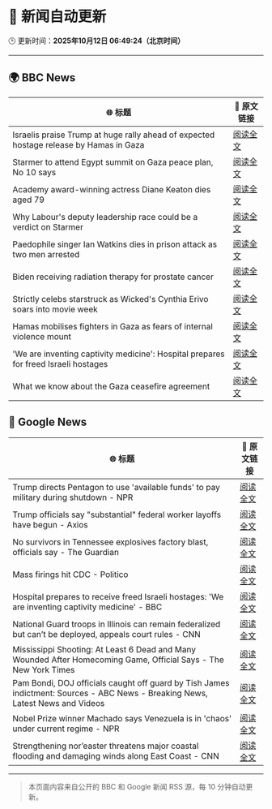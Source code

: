# 🧠 新闻自动更新

🕒 更新时间：**2025年10月12日 06:49:24（北京时间）**

---

## 🌍 BBC News

| 🌐 标题 | 🔗 原文链接 |
|--------|-------------|
| Israelis praise Trump at huge rally ahead of expected hostage release by Hamas in Gaza | [阅读全文](https://www.bbc.com/news/articles/c75q5qng0rgo?at_medium=RSS&at_campaign=rss) |
| Starmer to attend Egypt summit on Gaza peace plan, No 10 says | [阅读全文](https://www.bbc.com/news/articles/c9qnqx7znqno?at_medium=RSS&at_campaign=rss) |
| Academy award-winning actress Diane Keaton dies aged 79 | [阅读全文](https://www.bbc.com/news/articles/cr5q5rp4r64o?at_medium=RSS&at_campaign=rss) |
| Why Labour's deputy leadership race could be a verdict on Starmer | [阅读全文](https://www.bbc.com/news/articles/c4g5nxzzky2o?at_medium=RSS&at_campaign=rss) |
| Paedophile singer Ian Watkins dies in prison attack as two men arrested | [阅读全文](https://www.bbc.com/news/articles/cm2d2me0eljo?at_medium=RSS&at_campaign=rss) |
| Biden receiving radiation therapy for prostate cancer | [阅读全文](https://www.bbc.com/news/articles/c1ede670jnyo?at_medium=RSS&at_campaign=rss) |
| Strictly celebs starstruck as Wicked's Cynthia Erivo soars into movie week | [阅读全文](https://www.bbc.com/news/articles/ce8681j3n07o?at_medium=RSS&at_campaign=rss) |
| Hamas mobilises fighters in Gaza as fears of internal violence mount | [阅读全文](https://www.bbc.com/news/articles/ce8482418plo?at_medium=RSS&at_campaign=rss) |
| 'We are inventing captivity medicine': Hospital prepares for freed Israeli hostages | [阅读全文](https://www.bbc.com/news/articles/c4gvg8jx7gmo?at_medium=RSS&at_campaign=rss) |
| What we know about the Gaza ceasefire agreement | [阅读全文](https://www.bbc.com/news/articles/cvgqx7ygq41o?at_medium=RSS&at_campaign=rss) |

## 📰 Google News

| 🌐 标题 | 🔗 原文链接 |
|--------|-------------|
| Trump directs Pentagon to use 'available funds' to pay military during shutdown - NPR | [阅读全文](https://news.google.com/rss/articles/CBMinAFBVV95cUxPS1ZidjEtb0RWeVVSUlNoQTdUaEZMc29lS19wRXYyeEJqZWU4X2JZeFdoTUlJZE13VHJZQnI2YUREOVVDaF9tTnk0Q08zUU0wZkpiQUlxbmNGTF9pVUpYd1hONUNPRFVBYW9sbXMtaERUcFdaaUVPd0pkcDZBSjV3dFEtUWFlWlY2V0JlWlZfYXQyQlJWRnNVQmFnWkg?oc=5) |
| Trump officials say "substantial" federal worker layoffs have begun - Axios | [阅读全文](https://news.google.com/rss/articles/CBMickFVX3lxTFBrQ2JaWW5VWl84cE9Md0x0dnRYdVVTMXFNWDFfdjh0NW9LSlNxZ0FwOVJQMWxqaEIyN0F4OWJoMHFxWUxXa25HX0hVLUdHZHdiV2hhcngybGhJd2lud1BHX3hhdTExcDhJMHk5emFveGVsZw?oc=5) |
| No survivors in Tennessee explosives factory blast, officials say - The Guardian | [阅读全文](https://news.google.com/rss/articles/CBMikwFBVV95cUxOMmRlb3ExdG5sQmFlaGxPMVY5ZFNYUFF1b0M4RjFwSU9zYnk4d2JoY0JmSjg3UlNacFhfSmRDS3JSOEJ6NFhha1pGT2FHZFFaT2J5TnFNelJNdm41RFU1QjgxaDJDeDg5TllOSlJaaUcweVZKSDh5TDg3UGxlMXVZMDdkYThpbGdKdjFaNzViTnl6X0U?oc=5) |
| Mass firings hit CDC - Politico | [阅读全文](https://news.google.com/rss/articles/CBMieEFVX3lxTE16LW5fM0ZoRnBfeWRvcGRXTnpNTzJ2bjR0WjB5a2dLSTRVTy1rQWJReVFzcW9VYVNtVjZiaU1wblpuQWx2UWJHZnBZVV9FMmtGN0xuQUotZmtycnU2YVVMdjFfclpPRHBZbXowZ3o2S2NVeDlJeTcybQ?oc=5) |
| Hospital prepares to receive freed Israeli hostages: 'We are inventing captivity medicine' - BBC | [阅读全文](https://news.google.com/rss/articles/CBMiWkFVX3lxTE5ocGtTaFRkWVdFRGQ4Rmd3T0pWQ3VlMG1VZW16M1pXTkRkbTRkcm9hX1RVdUhVRUl3d0dTdDFFd3o2MDVpYmNZeDdPYjJ3bDNyRWhDeTlLMVZIUdIBX0FVX3lxTE10RG5fa1VIMUVKR3BJTW9jSk03NXpDVEpsTUlQbkRzZ2wzWngybTE4TlJhUXZOUk9qUGNMU3VUU2d6bVVTM1V2VlZrWTcwWGdIVGdRalp6MFRxd0thM0dJ?oc=5) |
| National Guard troops in Illinois can remain federalized but can’t be deployed, appeals court rules - CNN | [阅读全文](https://news.google.com/rss/articles/CBMie0FVX3lxTE1iOG5fbk5MQmdid1ZRX25zX3V6UWlnT2dZT0hLZGFhalFHQ1JzOEVUdF9CZzJPMENVT2J0WjBIRW9XYmJyWmZSak5Qdm5ERWR3V1BSYUxvc2VVR1lETGdQdFJyWEk2VlpXSHAxYUYxRUN0MHFpZEQyb3JFRQ?oc=5) |
| Mississippi Shooting: At Least 6 Dead and Many Wounded After Homecoming Game, Official Says - The New York Times | [阅读全文](https://news.google.com/rss/articles/CBMigAFBVV95cUxQTjZyTjhuZzBPNE82OGI5QjJIWEVqSnc4ektOdG1xOV95TldzdU1rUDhBcTgwSWIwTUsyYlJNMVh6UGpIalNXOTVrdVFGREE4Qy0xaENDMWNnMm5nTVB1YzVuQzl2TFBicjRsVUxIS25zU0kzc3hqWUJOVkkwZmdmaA?oc=5) |
| Pam Bondi, DOJ officials caught off guard by Tish James indictment: Sources - ABC News - Breaking News, Latest News and Videos | [阅读全文](https://news.google.com/rss/articles/CBMilAFBVV95cUxNVGEyZWRjX2JtMWNEQVY0RjdxZWh0ekVHR2MzNjdlMGtlcGhQOC12eldpbW9lckJJZE5tQUo5SThwQWZEVWN2YWEyYVNvTTBqSEhDbzFUU2Z2SDhlRVZ4YWNxUmYwVWg4RHItNklvdUhqbE1OUkpVb0tKaFZpeHFkMWFwcjB4VTlRZVNKUklZQ2o3blY50gGaAUFVX3lxTE1YNUNmNTY2bmNFNkswNWFOTkF5a1JOTUstaWZhYzV0VWxZWk1hSHFqNEN0a0hhREt5b3dLVHhyZ1RyRDBfRzZuM2xQN2w5TzA0SnZLcmlRbHcxUFY3MW1ZU1FQV3FUd2k2bVZRX1c3WWpDU1RvM2ZvdnZLNVM3Y2ZFdGJSdWhUbG4wWEh4Mno3cF9vNHF2Vmo3b0E?oc=5) |
| Nobel Prize winner Machado says Venezuela is in 'chaos' under current regime - NPR | [阅读全文](https://news.google.com/rss/articles/CBMiigFBVV95cUxQV1lfV2xsQUtBUHJtSWV6cFhqS3I2NWZIS0E5b0xOYzJyWEpQcDRkYXFFTkFTUHJXVW1RSWVWYm82TmxNcVAtMC1ybVZqSTcwVzlxLU51ajlfYXFicUI2RmM4RDFhY0pXdUpHRFVVdkVkTFNrN25zQTBXVFRsWWx1Y09MT1RGUWp6cnc?oc=5) |
| Strengthening nor’easter threatens major coastal flooding and damaging winds along East Coast - CNN | [阅读全文](https://news.google.com/rss/articles/CBMikgFBVV95cUxQcml4VHNxZ1BhVkJ5cGswS19qckxpbnBCclRIVDNkU1pWUmtzV25CaXlualdPOVlBdVNHdnF6YWRiSVhsTm1Dam9iZTNPY01oc002OWhBSTlURzdqU3dmdlk3MWhMTWViSlI2R08xSVliaHpZOXhvQkZ2ZjduY3h6NEJJRUMwX3FWYkIxYUh2QlBNUQ?oc=5) |

---
> 本页面内容来自公开的 BBC 和 Google 新闻 RSS 源，每 10 分钟自动更新。